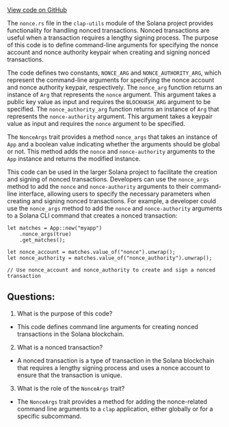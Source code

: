 [View code on GitHub](https://github.com/solana-labs/solana/blob/master/clap-utils/src/nonce.rs)

The `nonce.rs` file in the `clap-utils` module of the Solana project provides functionality for handling nonced transactions. Nonced transactions are useful when a transaction requires a lengthy signing process. The purpose of this code is to define command-line arguments for specifying the nonce account and nonce authority keypair when creating and signing nonced transactions.

The code defines two constants, `NONCE_ARG` and `NONCE_AUTHORITY_ARG`, which represent the command-line arguments for specifying the nonce account and nonce authority keypair, respectively. The `nonce_arg` function returns an instance of `Arg` that represents the `nonce` argument. This argument takes a public key value as input and requires the `BLOCKHASH_ARG` argument to be specified. The `nonce_authority_arg` function returns an instance of `Arg` that represents the `nonce-authority` argument. This argument takes a keypair value as input and requires the `nonce` argument to be specified.

The `NonceArgs` trait provides a method `nonce_args` that takes an instance of `App` and a boolean value indicating whether the arguments should be global or not. This method adds the `nonce` and `nonce-authority` arguments to the `App` instance and returns the modified instance.

This code can be used in the larger Solana project to facilitate the creation and signing of nonced transactions. Developers can use the `nonce_args` method to add the `nonce` and `nonce-authority` arguments to their command-line interface, allowing users to specify the necessary parameters when creating and signing nonced transactions. For example, a developer could use the `nonce_args` method to add the `nonce` and `nonce-authority` arguments to a Solana CLI command that creates a nonced transaction:

```
let matches = App::new("myapp")
    .nonce_args(true)
    .get_matches();

let nonce_account = matches.value_of("nonce").unwrap();
let nonce_authority = matches.value_of("nonce_authority").unwrap();

// Use nonce_account and nonce_authority to create and sign a nonced transaction
```
## Questions: 
 1. What is the purpose of this code?
- This code defines command line arguments for creating nonced transactions in the Solana blockchain.

2. What is a nonced transaction?
- A nonced transaction is a type of transaction in the Solana blockchain that requires a lengthy signing process and uses a nonce account to ensure that the transaction is unique.

3. What is the role of the `NonceArgs` trait?
- The `NonceArgs` trait provides a method for adding the nonce-related command line arguments to a `clap` application, either globally or for a specific subcommand.